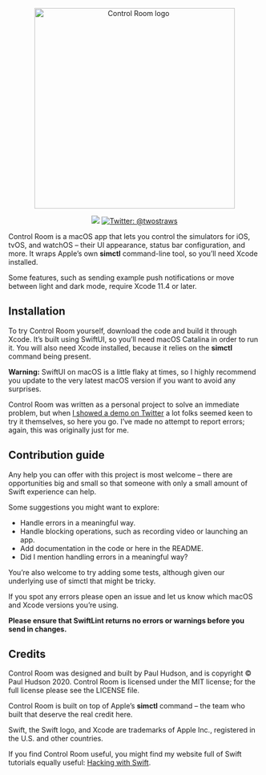 <p align="center">
    <img src="https://www.hackingwithswift.com/img/controlroom/logo.png" alt="Control Room logo" width="400” maxHeight="91" />
</p>

<p align="center">
    <img src="https://img.shields.io/badge/Swift-5.1-brightgreen.svg" />
    <a href="https://twitter.com/twostraws">
        <img src="https://img.shields.io/badge/Contact-@twostraws-lightgrey.svg?style=flat" alt="Twitter: @twostraws" />
    </a>
</p>

Control Room is a macOS app that lets you control the simulators for iOS, tvOS, and watchOS – their UI appearance, status bar configuration, and more. It wraps Apple’s own **simctl** command-line tool, so you’ll need Xcode installed.

Some features, such as sending example push notifications or move between light and dark mode, require Xcode 11.4 or later.


## Installation

To try Control Room yourself, download the code and build it through Xcode. It’s built using SwiftUI, so you’ll need macOS Catalina in order to run it. You will also need Xcode installed, because it relies on the **simctl** command being present.

**Warning:** SwiftUI on macOS is a little flaky at times, so I highly recommend you update to the very latest macOS version if you want to avoid any surprises.

Control Room was written as a personal project to solve an immediate problem, but when [I showed a demo on Twitter](https://twitter.com/twostraws/status/1227619436187803648) a lot folks seemed keen to try it themselves, so here you go. I’ve made no attempt to report errors; again, this was originally just for me.


## Contribution guide

Any help you can offer with this project is most welcome – there are opportunities big and small so that someone with only a small amount of Swift experience can help.

Some suggestions you might want to explore:

- Handle errors in a meaningful way.
- Handle blocking operations, such as recording video or launching an app.
- Add documentation in the code or here in the README.
- Did I mention handling errors in a meaningful way?

You’re also welcome to try adding some tests, although given our underlying use of simctl that might be tricky.

If you spot any errors please open an issue and let us know which macOS and Xcode versions you’re using.

**Please ensure that SwiftLint returns no errors or warnings before you send in changes.**


## Credits

Control Room was designed and built by Paul Hudson, and is copyright © Paul Hudson 2020. Control Room is licensed under the MIT license; for the full license please see the LICENSE file.

Control Room is built on top of Apple’s **simctl** command – the team who built that deserve the real credit here.

Swift, the Swift logo, and Xcode are trademarks of Apple Inc., registered in the U.S. and other countries.

If you find Control Room useful, you might find my website full of Swift tutorials equally useful: [Hacking with Swift](https://www.hackingwithswift.com).

